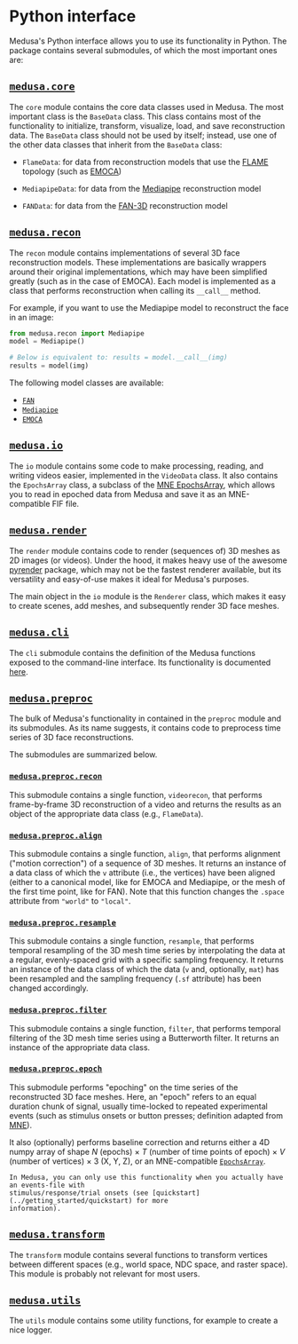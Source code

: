 # Python interface

Medusa's Python interface allows you to use its functionality in Python. The package
contains several submodules, of which the most important ones are:

## [`medusa.core`](./python/core/index)

The `core` module contains the core data classes used in Medusa. The most important class
is the `BaseData` class. This class contains most of the functionality to initialize,
transform, visualize, load, and save reconstruction data. The `BaseData` class should 
not be used by itself; instead, use one of the other data classes that inherit from
the `BaseData` class:

* `FlameData`: for data from reconstruction models that use the [FLAME](https://flame.is.tue.mpg.de/)
topology (such as [EMOCA](./python/recon/emoca/index))

* `MediapipeData`: for data from the [Mediapipe](./python/recon/mpipe/index) reconstruction model

* `FANData`: for data from the [FAN-3D](./python/recon/fan/index) reconstruction model

## [`medusa.recon`](./python/recon/index)

The `recon` module contains implementations of several 3D face reconstruction models.
These implementations are basically wrappers around their original implementations,
which may have been simplified greatly (such as in the case of EMOCA). Each model is
implemented as a class that performs reconstruction when calling its `__call__` method.

For example, if you want to use the Mediapipe model to reconstruct the face in an image:

```python
from medusa.recon import Mediapipe
model = Mediapipe()

# Below is equivalent to: results = model.__call__(img)
results = model(img)
```

The following model classes are available:

* [`FAN`](./python/recon/fan/index)
* [`Mediapipe`](./python/recon/mpipe/index)
* [`EMOCA`](./python/recon/emoca/index)

## [`medusa.io`](./python/io/index)

The `io` module contains some code to make processing, reading, and writing videos
easier, implemented in the `VideoData` class. It also contains the `EpochsArray` class,
a subclass of the [MNE EpochsArray](https://mne.tools/stable/generated/mne.EpochsArray.html),
which allows you to read in epoched data from Medusa and save it as an MNE-compatible FIF
file.

## [`medusa.render`](./python/render/index)

The `render` module contains code to render (sequences of) 3D meshes as 2D images
(or videos). Under the hood, it makes heavy use of the awesome [pyrender](https://pyrender.readthedocs.io/)
package, which may not be the fastest renderer available, but its versatility and easy-of-use
makes it ideal for Medusa's purposes. 

The main object in the `io` module is the `Renderer` class, which makes it easy to
create scenes, add meshes, and subsequently render 3D face meshes.

## [`medusa.cli`](./cli)

The `cli` submodule contains the definition of the Medusa functions exposed to the
command-line interface. Its functionality is documented [here](./cli).

## [`medusa.preproc`](./python/preproc/index)

The bulk of Medusa's functionality in contained in the `preproc` module and its 
submodules. As its name suggests, it contains code to preprocess time series of 3D
face reconstructions.

The submodules are summarized below.

### [`medusa.preproc.recon`](./python/preproc/recon/index)

This submodule contains a single function, `videorecon`, that performs frame-by-frame 3D
reconstruction of a video and returns the results as an object of the appropriate
data class (e.g., `FlameData`).

### [`medusa.preproc.align`](./python/preproc/recon/index)

This submodule contains a single function, `align`, that performs alignment ("motion correction")
of a sequence of 3D meshes. It returns an instance of a data class of which the `v`
attribute (i.e., the vertices) have been aligned (either to a canonical model, like for
EMOCA and Mediapipe, or the mesh of the first time point, like for FAN). Note that this
function changes the `.space` attribute from `"world"` to `"local"`.

### [`medusa.preproc.resample`](./python/preproc/recon/index)

This submodule contains a single function, `resample`, that performs temporal resampling
of the 3D mesh time series by interpolating the data at a regular, evenly-spaced grid
with a specific sampling frequency. It returns an instance of the data class of which 
the data (`v` and, optionally, `mat`) has been resampled and the sampling frequency
(`.sf` attribute) has been changed accordingly.

### [`medusa.preproc.filter`](./python/preproc/recon/index)

This submodule contains a single function, `filter`, that performs temporal filtering
of the 3D mesh time series using a Butterworth filter. It returns an instance of the
appropriate data class.

### [`medusa.preproc.epoch`](./python/preproc/recon/index)

This submodule performs "epoching" on the time series of the reconstructed 3D face
meshes. Here, an "epoch" refers to an equal duration chunk of signal, usually time-locked
to repeated experimental events (such as stimulus onsets or button presses; definition
adapted from [MNE](https://mne.tools/stable/auto_tutorials/epochs/10_epochs_overview.html)).

It also (optionally) performs baseline correction and returns either a 4D numpy array
of shape $N$ (epochs) $\times\ T$ (number of time points of epoch) $\times\ V$ (number of vertices)
$\times\ 3$ (X, Y, Z), or an MNE-compatible [`EpochsArray`](https://mne.tools/stable/generated/mne.EpochsArray.html).

```{warning}
In Medusa, you can only use this functionality when you actually have an events-file with
stimulus/response/trial onsets (see [quickstart](../getting_started/quickstart) for more
information). 
```

## [`medusa.transform`](./python/transforms/index)

The `transform` module contains several functions to transform vertices between
different spaces (e.g., world space, NDC space, and raster space). This module is probably
not relevant for most users.

## [`medusa.utils`](./python/utils/index)

The `utils` module contains some utility functions, for example to create a nice
logger.
